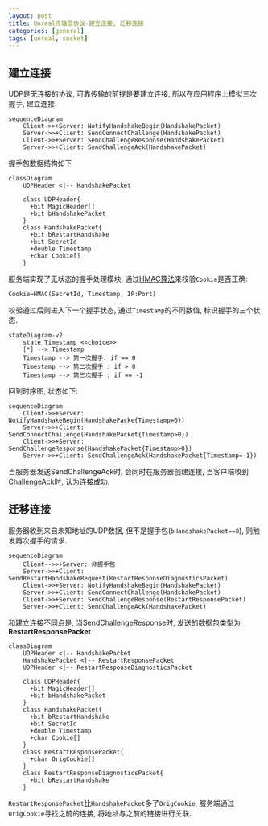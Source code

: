 ```yaml
---
layout: post
title: Unreal传输层协议-建立连接, 迁移连接
categories: [general]
tags: [unreal, socket]
---
```


## 建立连接

UDP是无连接的协议, 可靠传输的前提是要建立连接, 所以在应用程序上模拟三次握手, 建立连接.

```mermaid
sequenceDiagram
    Client->>+Server: NotifyHandshakeBegin(HandshakePacket)
    Server->>+Client: SendConnectChallenge(HandshakePacket)
    Client->>+Server: SendChallengeResponse(HandshakePacket)
    Server->>+Client: SendChallengeAck(HandshakePacket)
```

握手包数据结构如下

```mermaid
classDiagram
    UDPHeader <|-- HandshakePacket

    class UDPHeader{
      +bit MagicHeader[]
      +bit bHandshakePacket
    }
    class HandshakePacket{
      +bit bRestartHandshake
      +bit SecretId
      +double Timestamp
      +char Cookie[]
    }
```

服务端实现了无状态的握手处理模块, 
通过[HMAC算法](https://en.wikipedia.org/wiki/HMAC)来校验`Cookie`是否正确:
```
Cookie=HMAC(SecretId, Timestamp, IP:Port)
```
校验通过后则进入下一个握手状态, 通过`Timestamp`的不同数值, 标识握手的三个状态.

```mermaid
stateDiagram-v2
    state Timestamp <<choice>>
    [*] --> Timestamp
    Timestamp --> 第一次握手: if == 0
    Timestamp --> 第二次握手 : if > 0
    Timestamp --> 第三次握手 : if == -1
```

回到时序图, 状态如下:

```mermaid
sequenceDiagram
    Client->>+Server: NotifyHandshakeBegin(HandshakePacke{Timestamp=0})
    Server->>+Client: SendConnectChallenge(HandshakePacket{Timestamp>0})
    Client->>+Server: SendChallengeResponse(HandshakePacket{Timestamp>0})
    Server->>+Client: SendChallengeAck(HandshakePacket{Timestamp=-1})
```

当服务器发送SendChallengeAck时, 会同时在服务器创建连接, 当客户端收到ChallengeAck时, 认为连接成功.


## 迁移连接

服务器收到来自未知地址的UDP数据, 但不是握手包(`bHandshakePacket==0`), 则触发再次握手的请求.

```mermaid
sequenceDiagram
    Client-->>+Server: 非握手包
    Server->>+Client: SendRestartHandshakeRequest(RestartResponseDiagnosticsPacket)
    Client->>+Server: NotifyHandshakeBegin(HandshakePacket)
    Server->>+Client: SendConnectChallenge(HandshakePacket)
    Client->>+Server: SendChallengeResponse(RestartResponsePacket)
    Server->>+Client: SendChallengeAck(HandshakePacket)
```

和建立连接不同点是, 当SendChallengeResponse时, 发送的数据包类型为**RestartResponsePacket**

```mermaid
classDiagram
    UDPHeader <|-- HandshakePacket
    HandshakePacket <|-- RestartResponsePacket
    UDPHeader <|-- RestartResponseDiagnosticsPacket

    class UDPHeader{
      +bit MagicHeader[]
      +bit bHandshakePacket
    }
    class HandshakePacket{
      +bit bRestartHandshake
      +bit SecretId
      +double Timestamp
      +char Cookie[]
    }
    class RestartResponsePacket{
      +char OrigCookie[]
    }
    class RestartResponseDiagnosticsPacket{
      +bit bRestartHandshake
    }
```

`RestartResponsePacket`比`HandshakePacket`多了`OrigCookie`, 服务端通过`OrigCookie`寻找之前的连接, 将地址与之前的链接进行关联.